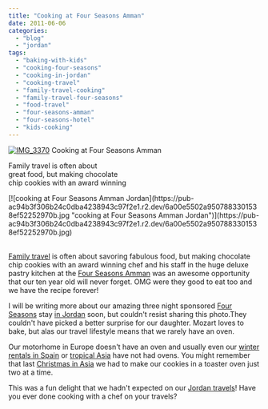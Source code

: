 ```yaml
---
title: "Cooking at Four Seasons Amman"
date: 2011-06-06
categories: 
  - "blog"
  - "jordan"
tags: 
  - "baking-with-kids"
  - "cooking-four-seasons"
  - "cooking-in-jordan"
  - "cooking-travel"
  - "family-travel-cooking"
  - "family-travel-four-seasons"
  - "food-travel"
  - "four-seasons-amman"
  - "four-seasons-hotel"
  - "kids-cooking"
---
```


[![IMG_3370](https://pub-ac94b3f306b24c0dba4238943c97f2e1.r2.dev/6a00e5502a9507883301538ef52183970b.jpg "IMG_3370")](https://pub-ac94b3f306b24c0dba4238943c97f2e1.r2.dev/6a00e5502a9507883301538ef52183970b.jpg) Cooking at Four Seasons Amman

Family travel is often about  
great food, but making chocolate  
chip cookies with an award winning

<!--more--> [![cooking at Four Seasons Amman Jordan](https://pub-ac94b3f306b24c0dba4238943c97f2e1.r2.dev/6a00e5502a9507883301538ef52252970b.jpg "cooking at Four Seasons Amman Jordan")](https://pub-ac94b3f306b24c0dba4238943c97f2e1.r2.dev/6a00e5502a9507883301538ef52252970b.jpg)  
  
[](http://twitter.com/search?q=%23fun "#fun")  
[Family travel](http://soultravelers3new.local/2009/04/how-to-travel-the-world-as-a-digital-nomad-family.html "family travel") is often about savoring fabulous food, but making chocolate chip cookies with an award winning chef and his staff in the huge deluxe pastry kitchen at the [Four Seasons Amman](http://www.fourseasons.com/amman/ "Four Seasons Amman") was an awesome opportunity that our ten year old will never forget. OMG were they good to eat too and we have the recipe forever!  
  
I will be writing more about our amazing three night sponsored [Four Seasons](http://www.fourseasons.com/ "Four Seasons hotels") stay [in Jordan](http://soultravelers3new.local/2011/05/jordan-family-travel-is-it-safe.html "Jordan family travel") soon, but couldn't resist sharing this photo.They couldn't have picked a better surprise for our daughter. Mozart loves to bake, but alas our travel lifestyle means that we rarely have an oven.  
  
Our motorhome in Europe doesn't have an oven and usually even our [winter rentals in Spain](http://soultravelers3new.local/2009/11/lifestyle-design-a-winter-in-spain-extendedtravel-digitalnomad-miniretirement-4hww-travel.html#more "winter rentals in spain") or [tropical Asia](http://soultravelers3new.local/2011/01/tropical-winter-home-in-penang-malaysia-location-indenpendent-digital-nomad-long-term-travel-tips-.html "winter rental in asia") have not had ovens. You might remember that last [Christmas in Asia](http://soultravelers3new.local/2010/12/first-christmas-in-asia.html "christmas in asia") we had to make our cookies in a toaster oven just two at a time.  
  
This was a fun delight that we hadn't expected on our [Jordan travels](http://soultravelers3new.local/2011/05/jordan-tourismsmartest-.html "Jordan travels")! Have you ever done cooking with a chef on your travels?
